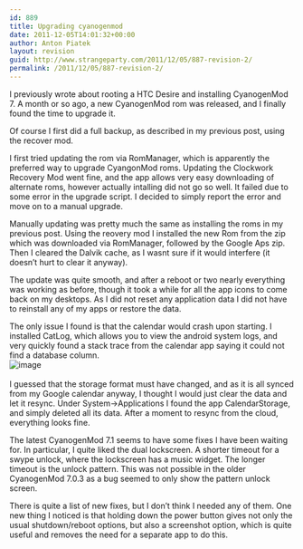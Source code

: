 ```yaml
---
id: 889
title: Upgrading cyanogenmod
date: 2011-12-05T14:01:32+00:00
author: Anton Piatek
layout: revision
guid: http://www.strangeparty.com/2011/12/05/887-revision-2/
permalink: /2011/12/05/887-revision-2/
---
```

I previously wrote about rooting a HTC Desire and installing CyanogenMod 7. A month or so ago, a new CyanogenMod rom was released, and I finally found the time to upgrade it. 

Of course I first did a full backup, as described in my previous post, using the recover mod.

I first tried updating the rom via RomManager, which is apparently the preferred way to upgrade CyangonMod roms. Updating the Clockwork Recovery Mod went fine, and the app allows very easy downloading of alternate roms, however actually intalling did not go so well. It failed due to some error in the upgrade script. I decided to simply report the error and move on to a manual upgrade.

Manually updating was pretty much the same as installing the roms in my previous post. Using the reovery mod I installed the new Rom from the zip which was downloaded via RomManager, followed by the Google Aps zip. Then I cleared the Dalvik cache, as I wasnt sure if it would interfere (it doesn&#8217;t hurt to clear it anyway).

The update was quite smooth, and after a reboot or two nearly everything was working as before, though it took a while for all the app icons to come back on my desktops. As I did not reset any application data I did not have to reinstall any of my apps or restore the data.

The only issue I found is that the calendar would crash upon starting. I installed CatLog, which allows you to view the android system logs, and very quickly found a stack trace from the calendar app saying it could not find a database column.  
<img style="display:block;margin-right:auto;margin-left:auto;" alt="image" src="http://www.strangeparty.com/wordpress/uploads/2011/12/wpid-screenshot-1323091961687.png" />  
I guessed that the storage format must have changed, and as it is all synced from my Google calendar anyway, I thought I would just clear the data and let it resync. Under System->Applications I found the app CalendarStorage, and simply deleted all its data. After a moment to resync from the cloud, everything looks fine.

The latest CyanogenMod 7.1 seems to have some fixes I have been waiting for. In particular, I quite liked the dual lockscreen. A shorter timeout for a swype unlock, where the lockscreen has a music widget. The longer timeout is the unlock pattern. This was not possible in the older CyanogenMod 7.0.3 as a bug seemed to only show the pattern unlock screen.

There is quite a list of new fixes, but I don&#8217;t think I needed any of them. One new thing I noticed is that holding down the power button gives not only the usual shutdown/reboot options, but also a screenshot option, which is quite useful and removes the need for a separate app to do this.